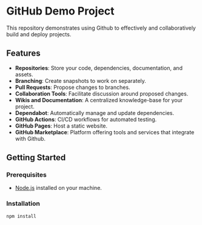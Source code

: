 # GitHub Demo Project

This repository demonstrates using Github to effectively and collaboratively build and deploy projects.

## Features

- **Repositories**: Store your code, dependencies, documentation, and assets.
- **Branching**: Create snapshots to work on separately.
- **Pull Requests**: Propose changes to branches.
- **Collaboration Tools**: Facilitate discussion around proposed changes.
- **Wikis and Documentation**: A centralized knowledge-base for your project.
- **Dependabot**: Automatically manage and update dependencies.
- **GitHub Actions**: CI/CD workflows for automated testing.
- **GitHub Pages**: Host a static website.
- **GitHub Marketplace**: Platform offering tools and services that integrate with Github.


## Getting Started

### Prerequisites

- [Node.js](https://nodejs.org/) installed on your machine.

### Installation

```bash
npm install
